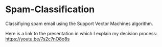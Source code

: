 # Spam-Classification
Classifiying spam email using the Support Vector Machines algorithm.

Here is a link to the presentation in which I explain my decision process:
https://youtu.be/7s2c7nO8o8s
